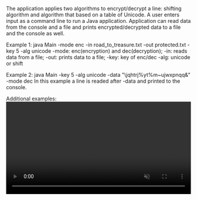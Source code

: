 The application applies two algorithms to encrypt/decrypt a line: shifting algorithm and algorithm that based on a table of Unicode. 
A user enters input as a command line to run a Java application. Application can read data from the console and a file and prints encrypted/decrypted data to a file and the console as well.

Example 1: java Main -mode enc -in road_to_treasure.txt -out protected.txt -key 5 -alg unicode
-mode: enc(encryption) and dec(decryption); -in: reads data from a file; -out: prints data to a file; -key: key of enc/dec -alg: unicode or shift

Example 2: java Main -key 5 -alg unicode -data "\jqhtrj%yt%m~ujwxpnqq&" -mode dec
In this example a line is readed after -data and printed to the console.

Additional examples:
<video data-v-8ae205fe controls="controls" autoplay="autoplay" loop="loop" muted="muted" width="100%" height="auto" src="https://stepik.org/media/attachments/lesson/209884/demonstration.mp4" class="rounded"></video>
